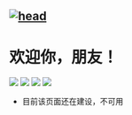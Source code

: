 [![head](https://s2.ax1x.com/2019/10/29/KfmtWd.png)]()
---  
  
# 欢迎你，朋友！  

[![](https://s2.ax1x.com/2019/10/29/KfmUSA.png)](https://github.com/GUET-CSSTA-GC/ORG-POLICY/blob/master/mdflies/FormatOfReports/FormatOfReports.md)
[![](https://s2.ax1x.com/2019/10/29/Kfmdyt.png)]()
[![](https://s2.ax1x.com/2019/10/29/KfmwOP.png)]()
[![](https://s2.ax1x.com/2019/10/29/KfmaQI.png)]()

* 目前该页面还在建设，不可用